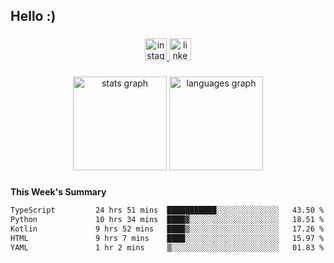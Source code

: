 <h2 align="left">Hello :)</h2>

###

<div align="center">
  <a href="https://www.instagram.com/sebi.klaus/" target="_blank">
    <img src="https://img.shields.io/static/v1?message=Instagram&logo=instagram&label=&color=E4405F&logoColor=white&labelColor=&style=for-the-badge" height="35" alt="instagram logo"  />
  </a>
  <a href="https://www.linkedin.com/in/sebastian-klaus-3aa64720b/" target="_blank">
    <img src="https://img.shields.io/static/v1?message=LinkedIn&logo=linkedin&label=&color=0077B5&logoColor=white&labelColor=&style=for-the-badge" height="35" alt="linkedin logo"  />
  </a>
</div>

###

<div align="center">
  <img src="https://github-readme-stats.vercel.app/api?username=IYourSunshineI&hide_title=false&hide_rank=false&show_icons=true&include_all_commits=true&count_private=true&disable_animations=false&theme=dracula&locale=en&hide_border=false&order=1" height="150" alt="stats graph"  />
  <img src="https://github-readme-stats.vercel.app/api/top-langs?username=IYourSunshineI&locale=en&hide_title=false&layout=compact&card_width=320&langs_count=5&theme=dracula&hide_border=false&order=2" height="150" alt="languages graph"  />
</div>

###

**This Week's Summary**
<!--START_SECTION:waka-->

```txt
TypeScript         24 hrs 51 mins  ███████████░░░░░░░░░░░░░░   43.50 %
Python             10 hrs 34 mins  ████▓░░░░░░░░░░░░░░░░░░░░   18.51 %
Kotlin             9 hrs 52 mins   ████▒░░░░░░░░░░░░░░░░░░░░   17.26 %
HTML               9 hrs 7 mins    ████░░░░░░░░░░░░░░░░░░░░░   15.97 %
YAML               1 hr 2 mins     ▒░░░░░░░░░░░░░░░░░░░░░░░░   01.83 %
```

<!--END_SECTION:waka-->
